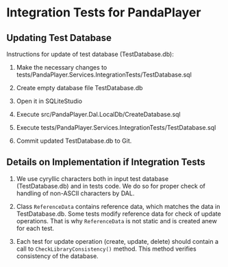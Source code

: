 # Integration Tests for PandaPlayer

## Updating Test Database

Instructions for update of test database (TestDatabase.db):

1. Make the necessary changes to tests/PandaPlayer.Services.IntegrationTests/TestDatabase.sql

1. Create empty database file TestDatabase.db

1. Open it in SQLiteStudio

1. Execute src/PandaPlayer.Dal.LocalDb/CreateDatabase.sql

1. Execute tests/PandaPlayer.Services.IntegrationTests/TestDatabase.sql

1. Commit updated TestDatabase.db to Git.

## Details on Implementation if Integration Tests

1. We use cyryllic characters both in input test database (TestDatabase.db) and in tests code. We do so for proper check of handling of non-ASCII characters by DAL.

2. Class `ReferenceData` contains reference data, which matches the data in TestDatabase.db. Some tests modify reference data for check of update operations. That is why `ReferenceData` is not static and is created anew for each test.

3. Each test for update operation (create, update, delete) should contain a call to `CheckLibraryConsistency()` method. This method verifies consistency of the database.
